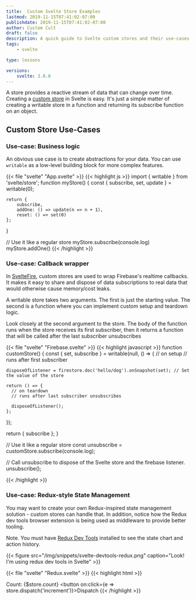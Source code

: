 ```yaml
---
title:  Custom Svelte Store Examples
lastmod: 2019-11-15T07:41:02-07:00
publishdate: 2019-11-15T07:41:02-07:00
author: Custom Cult
draft: false
description: A quick guide to Svelte custom stores and their use-cases. 
tags: 
    - svelte

type: lessons

versions: 
    svelte: 3.0.0
---
```


A store provides a reactive stream of data that can change over time. Creating a [custom store](https://svelte.dev/tutorial/custom-stores) in Svelte is easy. It's just a simple matter of creating a writable store in a function and returning its subscribe function on an object. 

## Custom Store Use-Cases

### Use-case: Business logic

An obvious use case is to create abstractions for your data. You can use `writable` as a low-level building block for more complex features. 

{{< file "svelte" "App.svelte" >}}
{{< highlight js >}}
import { writable } from 'svelte/store';
function myStore() {
	const { subscribe, set, update } = writable(0);

	return {
		subscribe,
		addOne: () => update(n => n + 1),
		reset: () => set(0)
	};
}

// Use it like a regular store
myStore.subscribe(console.log)
myStore.addOne()
{{< /highlight >}}


### Use-case: Callback wrapper

In [SvelteFire](https://github.com/codediodeio/sveltefire), custom stores are used to wrap Firebase's realtime callbacks. It makes it easy to share and dispose of data subscriptions to real data that would otherwise cause memory/cost leaks. 

A writable store takes two arguments. The first is just the starting value. The second is a function where you can implement custom setup and teardown logic. 

Look closely at the second argument to the store. The body of the function runs when the store receives its first subscriber, then it returns a function that will be called after the last subscriber unsubscribes

{{< file "svelte" "Firebase.svelte" >}}
{{< highlight javascript >}}
function customStore() {
  const { set, subscribe } = writable(null, () => {
    // on setup
    // runs after first subscriber

    disposeOfListener = firestore.doc('hello/dog').onSnapshot(set); // Set the value of the store

    return () => {
      // on teardown
      // runs after last subscriber unsubscribes

      disposeOfListener();
    };
  });

  return {
    subscribe
  };
}

// Use it like a regular store
const unsubscribe = customStore.subscribe(console.log);

// Call unsubscribe to dispose of the Svelte store and the firebase listener.
unsubscribe();

{{< /highlight >}}

### Use-case: Redux-style State Management

You may want to create your own Redux-inspired state management solution - custom stores can handle that. In addition, notice how the Redux dev tools browser extension is being used as middleware to provide better tooling. 

Note. You must have [Redux Dev Tools](https://chrome.google.com/webstore/detail/redux-devtools/lmhkpmbekcpmknklioeibfkpmmfibljd?hl=en) installed to see the state chart and action history. 



{{< figure src="/img/snippets/svelte-devtools-redux.png" caption="Look! I'm using redux dev tools in Svelte" >}}


{{< file "svelte" "Redux.svelte" >}}
{{< highlight html >}}
<script>
  import { writable } from "svelte/store";

  function redux(init, reducer) {
    const devTools =
      window.__REDUX_DEVTOOLS_EXTENSION__ &&
      window.__REDUX_DEVTOOLS_EXTENSION__.connect();

    const { update, subscribe } = writable(init);

    function dispatch(action) {
      update(state => {
		devTools.send(action, state);
        return reducer(state, action);
      });
    }

    return {
      subscribe,
      dispatch
    };
  }

  const reducer = (state, action) => {
    console.log(state.count, action);
    switch (action) {
      case "increment":
        return { count: state.count + 1 };
      default:
        return state;
    }
  };

  const store = redux({ count: 0 }, reducer);

</script>

Count: {$store.count}
<button on:click={e => store.dispatch('increment')}>Dispatch</button>
{{< /highlight >}}
